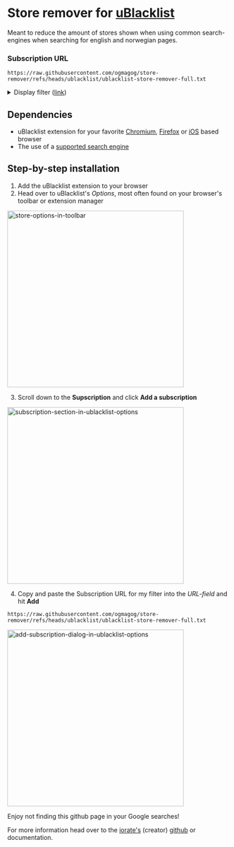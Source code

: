 # Store remover for [uBlacklist](https://github.com/iorate/ublacklist)
Meant to reduce the amount of stores shown when using common search-engines when searching for english and norwegian pages.

### Subscription URL
```
https://raw.githubusercontent.com/ogmagog/store-remover/refs/heads/ublacklist/ublacklist-store-remover-full.txt
```
<details>
<summary>
  Display filter (<a href="https://github.com/ogmagog/store-remover/blob/b67ad178ff1d78dde4d4577369962bb56f03f2ad/ublacklist-store-remover-full.txt#L1C1-L36C17">link</a>)
</summary>

```
---
name: Online store remover (full version)
creator: Ogmagog
description: Meant to remove online stores from searches
homepage: https://github.com/ogmagog/store-remover/
---
# Blanket blocking of every site with common store terms
/\S*store\S*|\S*Store\S*|\S*STORE\S*/
/\S*shop\S*|\S*Shop\S*|\S*SHOP\S*/
/\S*deal\S*|\S*Deal\S*|\S*DEAL\S*/
/\S*dx\S*|\S*Dx\S*|\S*DX\S*/
/\S*market\S*|\S*Market\S*|\S*MARKET\S*/
/\S*shopping\S*|\S*Shopping\S*|\S*SHOPPING\S*/

# Websites with heavy ad-load
*://*.amazon.com/*
*://*.ebay.com/*
*://*.aliexpress.com/*
*://*.banggood.com/*
*://*.temu.com/*
*://*.alibaba.com/*
*://*.etsy.com/*
*://*.wish.com/*
*://*.joinhoney.com/*
*://*.honey.com/*v
*://*.shein.com/*

# Blokkering av nettadresser med vanlige nettbutikktermer
/\S*butik\S*|\S*Butik\S*|\S*BUTIK\S*/
/\S*handel\S*|\S*Handel\S*|\S*HANDEL\S*/

# Blokkering av nettsteder med høy reklamebelastning
*://*.prisjakt.no/*
*://*.kelkoo.no/*
*://*.klarna.com/*
*://*.klikk.no/*
```
</details>

## Dependencies
- uBlacklist extension for your favorite [Chromium](https://chromewebstore.google.com/detail/ublacklist/pncfbmialoiaghdehhbnbhkkgmjanfhe), [Firefox](https://apps.apple.com/us/app/ublacklist-for-safari/id1547912640
) or [iOS](https://addons.mozilla.org/en-US/firefox/addon/ublacklist/) based browser
- The use of a [supported search engine](https://github.com/iorate/ublacklist?tab=readme-ov-file#supported-search-engines)

## Step-by-step installation
1. Add the uBlacklist extension to your browser
2. Head over to uBlacklist's *Options*, most often found on your browser's toolbar or extension manager

<img src="https://github.com/user-attachments/assets/d9d2cb83-cd7a-4d0f-97d2-1dc87c724a76" alt="store-options-in-toolbar" width="400">

3. Scroll down to the **Supscription** and click **Add a subscription**

<img src="https://github.com/user-attachments/assets/74625fbb-9119-48c8-8447-1c7a8159ec5f" alt="subscription-section-in-ublacklist-options" width="400">

4. Copy and paste the Subscription URL for my filter into the *URL-field* and hit **Add**
```
https://raw.githubusercontent.com/ogmagog/store-remover/refs/heads/ublacklist/ublacklist-store-remover-full.txt
```
<img src="https://github.com/user-attachments/assets/74625fbb-9119-48c8-8447-1c7a8159ec5f" alt="add-subscription-dialog-in-ublacklist-options" width="400">

Enjoy not finding this github page in your Google searches!

For more information head over to the [iorate's](https://github.com/iorate) (creator) [github](https://github.com/iorate/ublacklist) or documentation[](https://iorate.github.io/ublacklist/docs).

